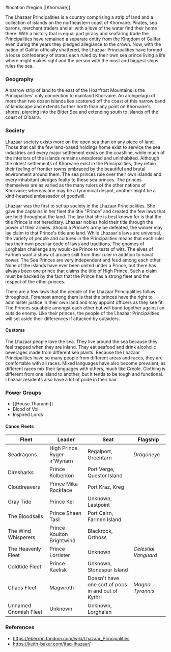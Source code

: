  #location #region [[Khorvaire]]

The Lhazaar Principalities is a country comprising a strip of land and a collection of islands on the northeastern coast of Khorvaire. Pirates, sea barons, merchant traders and all with a love of the water find their home there. With a history that is equal part piracy and seafaring trade the Principalities have remained a separate entity from the Kingdom of Galifar even during the years they pledged allegiance to the crown. Now, with the nation of Galifar officially shattered, the Lhazaar Principalities have formed a loose confederacy of states each ruled by their own sea prince living a life where might makes right and the person with the most and biggest ships rules the sea.

### Geography

A narrow strip of land to the east of the Hoarfrost Mountains is the Principalities' only connection to mainland Khorvaire. An archipelago of more than two dozen islands lies scattered off the coast of this narrow band of landscape and extends further north than any point on Khorvaire's shores, piercing into the Bitter Sea and extending south to islands off the coast of Q'barra.

### Society

Lhazaar society exists more on the open sea than on any piece of land. Those that call the few land-based holdings home exist to service the sea industries and every major settlement exists on the coastline, while much of the interiors of the islands remains unexplored and uninhabited. Although the oldest settlements of Khorvaire exist in the Principalities, they retain their feeling of frontier towns embraced by the beautiful and brutal environment around them. The sea princes rule over their own islands and every inhabitant pledges fealty to these sea princes. The princes themselves are as varied as the many rulers of the other nations of Khorvaire; whereas one may be a tyrannical despot, another might be a kind-hearted ambassador of goodwill.

Lhazaar was the first to set up society in the Lhazaar Principalities. She gave the captains in her fleet the title "Prince" and created the few laws that are held throughout the land. The law that she is best known for is that the title Prince is not hereditary. Lhazaar nobles hold their title through the power of their armies. Should a Prince's army be defeated, the winner may lay claim to that Prince's title and land. While Lhazaar's laws are universal, the variety of people and cultures in the Principalities means that each ruler has their own peculiar code of laws and traditions. The gnomes of Lorghalan challenge any would-be Prince to tests of wits. The elves of Farlnen want a show of arcane skill from their ruler in addition to naval power. The Sea Princes are very independent and feud among each other. None of the islands have ever been united under a Prince, but there has always been one prince that claims the title of High Prince. Such a claim must be backed by the fact that the Prince has a strong fleet and the respect of the other princes.

There are a few laws that the people of the Lhazaar Principalities follow throughout. Foremost among them is that the princes have the right to administer justice in their own land and may appoint officers as they see fit. The Princes squabble amongst each other but will band together against an outside enemy. Like their princes, the people of the Lhazaar Principalities will set aside their differences if attacked by outsiders.

#### Customs

The Lhazaar people love the sea. They live around the sea because they feel trapped when they are inland. They eat seafood and drink alcoholic beverages made from different sea plants. Because the Lhazaar Principalities have so many people from different areas and races, they are comfortable with all races. Mixed languages have also become prevalent, as different races mix their languages with others, much like Creole. Clothing is different from one island to another, but it tends to be tough and functional. Lhazaar residents also have a lot of pride in their hair.

### Power Groups

* [[House Thuranni]]
* Blood of Vol
* Inspired Lords

#### Canon Fleets
  
| Fleet                 | Leader                      | Seat                                               | Flagship             |
| --------------------- | --------------------------- | -------------------------------------------------- | -------------------- |
| Seadragons            | High Prince Ryger ir'Wynarn | Regalport, Greentarn                               | *Dragoneye*          |
| Diresharks            | Prince Kolberkon            | Port Verge, Questor Island                         |                      |
| Cloudreavers          | Prince Mika Rockface        | Port Kraz, Kreg                                    |                      |
| Gray Tide             | Prince Kel                  | Unknown, Lastpoint                                 |                      |
| The Bloodsails        | Prince Shaen Tasil          | Port Cairn, Farlnen Island                         |                      |
| The Wind Whisperers   | Prince Koulton Brightwind   | Blackrock, Orthoss                                 |                      |
| The Heavenly Fleet    | Prince Lorrister            | Unknown                                            | *Celestial Vanguard* |
| Coldtide Fleet        | Prince Kaelisk              | Unknown, Stonespur Island                          |                      |
| Chaos Fleet           | Magwroth                    | Doesn't have one sort of pops in and out of Kythri | *Magna Tyrannis*     |
| Unnamed Gnomish Fleet | Unknown                     | Unknown, Lorghalen                                 |                      |

### References

* https://eberron.fandom.com/wiki/Lhazaar_Principalities
* https://keith-baker.com/ifaq-lhazaar/
